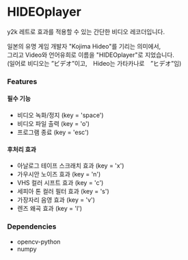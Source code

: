 # HIDEOplayer
y2k 레트로 효과를 적용할 수 있는 간단한 비디오 레코더입니다.

일본의 유명 게임 개발자 "Kojima Hideo"를 기리는 의미에서,  
그리고 Video와 언어유희로 이름을 "HIDEOplayer"로 지었습니다.  
(일어로 비디오는 ”ビデオ”이고,　Hideo는 가타카나로　”ヒデオ”임)

### Features
#### 필수 기능
- 비디오 녹화/정지 (key = 'space')
- 비디오 파일 출력 (key = 'o')
- 프로그램 종료   (key = 'esc')
#### 후처리 효과
- 아날로그 테이프 스크래치 효과 (key = 'x')
- 가우시안 노이즈 효과        (key = 'n')
- VHS 컬러 시프트 효과       (key = 'c')
- 세피아 톤 컬러 필터 효과     (key = 's')
- 가장자리 음영 효과          (key = 'v')
- 렌즈 왜곡 효과             (key = 'l')

### Dependencies
- opencv-python
- numpy
